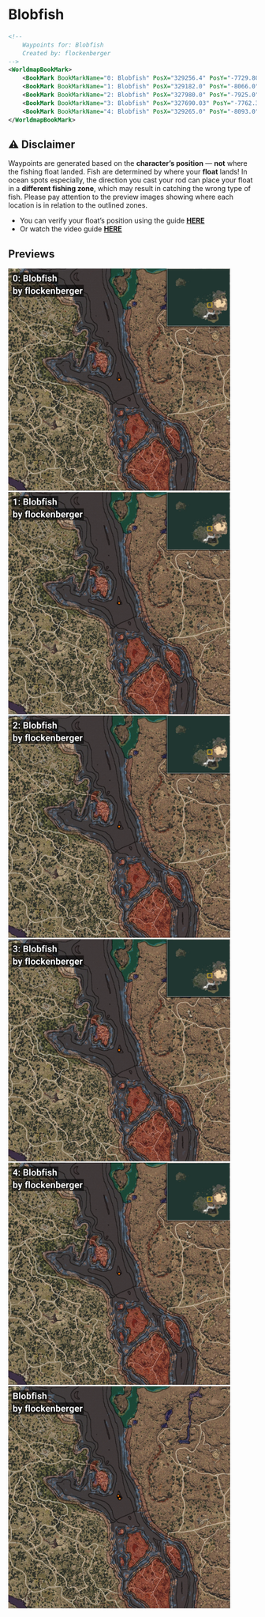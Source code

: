 # Blobfish
```xml
<!--
    Waypoints for: Blobfish
    Created by: flockenberger
-->
<WorldmapBookMark>
    <BookMark BookMarkName="0: Blobfish" PosX="329256.4" PosY="-7729.808" PosZ="33696.1" />
    <BookMark BookMarkName="1: Blobfish" PosX="329182.0" PosY="-8066.0" PosZ="34311.0" />
    <BookMark BookMarkName="2: Blobfish" PosX="327980.0" PosY="-7925.0" PosZ="35803.0" />
    <BookMark BookMarkName="3: Blobfish" PosX="327690.03" PosY="-7762.3057" PosZ="35877.375" />
    <BookMark BookMarkName="4: Blobfish" PosX="329265.0" PosY="-8093.0" PosZ="32958.0" />
</WorldmapBookMark>
```

## ⚠️ Disclaimer
Waypoints are generated based on the __**character’s position**__ — __not__ where the fishing float landed.
Fish are determined by where your **float** lands!
In ocean spots especially, the direction you cast your rod can place your float in a **different fishing zone**, which may result in catching the wrong type of fish.
Please pay attention to the preview images showing where each location is in relation to the outlined zones.

- You can verify your float’s position using the guide [**HERE**](https://flockenberger.github.io/bdo-fish-position/)
- Or watch the video guide [**HERE**](https://youtu.be/t-VXcRoNojk)

## Previews
<img src="./Blobfish_0_Preview.webp" width="450"/> <img src="./Blobfish_1_Preview.webp" width="450"/> <img src="./Blobfish_2_Preview.webp" width="450"/> <img src="./Blobfish_3_Preview.webp" width="450"/> <img src="./Blobfish_4_Preview.webp" width="450"/> <img src="./Blobfish_Preview.webp" width="450"/> 
